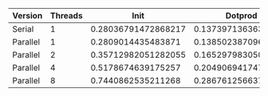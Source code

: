 | Version  | Threads |         Init        |       Dotprod       |         User        |         Sys         |       Elapsed       |      Speedup       |      Efficiency     |
|----------|---------|---------------------|---------------------|---------------------|---------------------|---------------------|--------------------|---------------------|
|  Serial  |    1    | 0.28036791472868217 | 0.13739713636363637 | 0.23314285714285718 | 0.21211000000000002 | 0.44393333333333324 |        1.0         |         1.0         |
| Parallel |    1    |  0.2809014435483871 |  0.1385023870967742 |  0.2335049504950495 |  0.212116504854369  | 0.44599999999999995 | 0.9953662182361733 |  0.9953662182361733 |
| Parallel |    2    | 0.35712982051282055 |  0.1652979830508475 | 0.30176470588235293 |       0.27054       |  0.2967835051546392 | 1.4958153860404795 |  0.7479076930202397 |
| Parallel |    4    |  0.5178674639175257 | 0.20490694174757285 |  0.4567731958762886 |  0.3788686868686869 |  0.220765306122449  | 2.0108835991063856 |  0.5027208997765964 |
| Parallel |    8    |  0.7440862535211268 | 0.28676125663716817 |  0.7057454545454542 |  0.569421052631579  | 0.18118367346938774 | 2.4501839753698276 | 0.30627299692122845 |